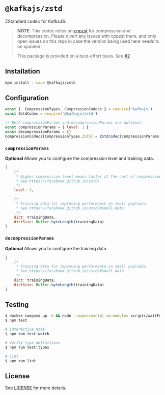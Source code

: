 # `@kafkajs/zstd`

ZStandard codec for KafkaJS.

> **NOTE**: This codec relies on [cppzst](https://www.npmjs.com/package/cppzst) for compression and decompression. Please divert any issues with cppzst there, and only open issues on this repo in case the version being used here needs to be updated.
>
> This package is provided on a best-effort basis. See [#2](https://github.com/kafkajs/zstd/issues/2)

## Installation

```sh
npm install --save @kafkajs/zstd
```

## Configuration

```javascript
const {  CompressionTypes, CompressionCodecs } = require('kafkajs')
const ZstdCodec = require('@kafkajs/zstd')

// Both compressionParams and decompressionParams are optional
const compressionParams = { level: 1 }
const decompressionParams = {}
CompressionCodecs[CompressionTypes.ZSTD] = ZstdCodec(compressionParams, decompressionParams)
```

### `compressionParams`

**Optional** Allows you to configure the compression level and training data.

```js
{
    /*  
     * Higher compression level means faster at the cost of compression ratio or memory usage.
     * See https://facebook.github.io/zstd/
     */
    level: 3,

    /*
     * Training data for improving performance on small payloads.
     * See https://facebook.github.io/zstd/#small-data
     */
    dict: trainingData,
    dictSize: Buffer.byteLength(trainingData)
}
```

### `decompressionParams`

**Optional** Allows you to configure the training data.

```js
{
    /*
     * Training data for improving performance on small payloads.
     * See https://facebook.github.io/zstd/#small-data
     */
    dict: trainingData,
    dictSize: Buffer.byteLength(trainingData)
}
```

## Testing

```sh
$ docker compose up -d && node --experimental-vm-modules scripts/waitForKafka.cjs
$ npm test

# Interactive mode
$ npm run test:watch

# Verify type definitions
$ npm run test:types

# Lint
$ npm run lint
```

## License

See [LICENSE](https://github.com/kafkajs/zstd/blob/master/LICENSE) for more details.
